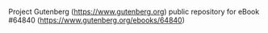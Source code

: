 Project Gutenberg (https://www.gutenberg.org) public repository for
eBook #64840 (https://www.gutenberg.org/ebooks/64840)
